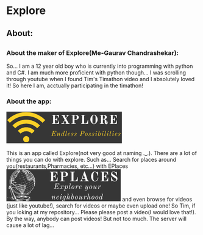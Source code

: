 <h1>Explore</h1>

<h2>About:<h2>
<h3>About the maker of Explore(Me-Gaurav Chandrashekar):</h3>


<p>So... I am a 12 year old boy who is currently into programming with python and C#. I am much more proficient with python though... 
I was scrolling through youtube when I found Tim's Timathon video and I absolutely loved it! So here I am, acctually participating in the timathon!</p>

<h3>About the app:</h3>
<img src="/static/images/icon.png" alt='Explore icon'> 
  
<p>This is an app called Explore(not very good at naming ._.). There are a lot of things you can do with explore. Such as... Search for places around you(restaurants,Pharmacies, etc...) with EPlaces
<img src="/static/images/eplaces.png" width="300px"> 
and even browse for videos (just like youtube!), search for videos or maybe even upload one! So Tim, if you loking at my repository... Please
please post a video(I would love that!). By the way, anybody can post videos! But not too much. The server will cause a lot of lag...</p>
